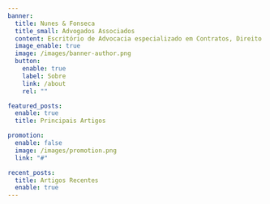 ```yaml
---
banner:
  title: Nunes & Fonseca
  title_small: Advogados Associados
  content: Escritório de Advocacia especializado em Contratos, Direito Tributário e Direito Digital.
  image_enable: true
  image: /images/banner-author.png
  button:
    enable: true
    label: Sobre
    link: /about
    rel: ""

featured_posts:
  enable: true
  title: Principais Artigos

promotion:
  enable: false
  image: /images/promotion.png
  link: "#"

recent_posts:
  title: Artigos Recentes
  enable: true
---
```

